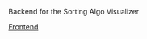 Backend for the Sorting Algo Visualizer

[Frontend](https://github.com/Kelvin-Hui/Sorting-Algo-Visualizer-Frontend)
